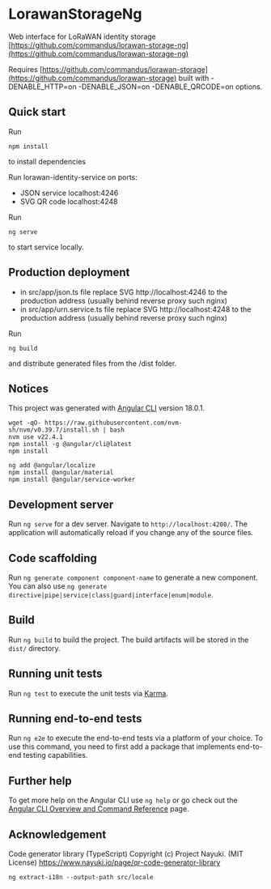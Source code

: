 # LorawanStorageNg

Web interface for LoRaWAN identity storage
[https://github.com/commandus/lorawan-storage-ng](https://github.com/commandus/lorawan-storage-ng)

Requires [https://github.com/commandus/lorawan-storage](https://github.com/commandus/lorawan-storage) built with -DENABLE_HTTP=on -DENABLE_JSON=on -DENABLE_QRCODE=on options.

## Quick start

Run 

```
npm install
```
to install dependencies

Run lorawan-identity-service on ports:

- JSON service localhost:4246
- SVG QR code localhost:4248 

Run
```
ng serve
```
to start service locally.

## Production deployment

- in src/app/json.ts file replace SVG http://localhost:4246 to the production address (usually behind reverse proxy such nginx)
- in src/app/urn.service.ts file replace SVG http://localhost:4248 to the production address (usually behind reverse proxy such nginx)

Run 
```
ng build
```
and distribute generated files from the /dist folder.

## Notices

This project was generated with [Angular CLI](https://github.com/angular/angular-cli) version 18.0.1.

```
wget -qO- https://raw.githubusercontent.com/nvm-sh/nvm/v0.39.7/install.sh | bash
nvm use v22.4.1
npm install -g @angular/cli@latest
npm install

ng add @angular/localize
npm install @angular/material
npm install @angular/service-worker
```

## Development server

Run `ng serve` for a dev server. Navigate to `http://localhost:4200/`. The application will automatically reload if you change any of the source files.

## Code scaffolding

Run `ng generate component component-name` to generate a new component. You can also use `ng generate directive|pipe|service|class|guard|interface|enum|module`.

## Build

Run `ng build` to build the project. The build artifacts will be stored in the `dist/` directory.

## Running unit tests

Run `ng test` to execute the unit tests via [Karma](https://karma-runner.github.io).

## Running end-to-end tests

Run `ng e2e` to execute the end-to-end tests via a platform of your choice. To use this command, you need to first add a package that implements end-to-end testing capabilities.

## Further help

To get more help on the Angular CLI use `ng help` or go check out the [Angular CLI Overview and Command Reference](https://angular.dev/tools/cli) page.


## Acknowledgement

Code generator library (TypeScript) Copyright (c) Project Nayuki. (MIT License) https://www.nayuki.io/page/qr-code-generator-library


```
ng extract-i18n --output-path src/locale
```